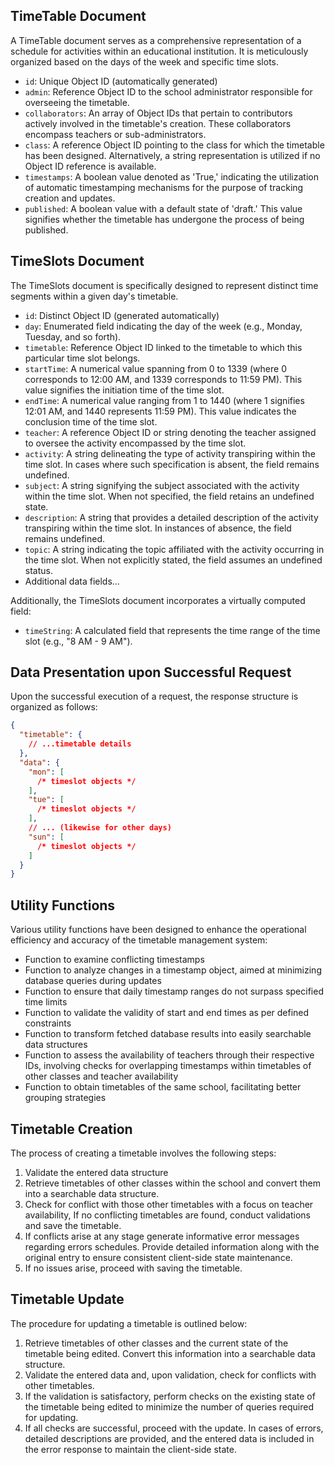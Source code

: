 ## TimeTable Document

A TimeTable document serves as a comprehensive representation of a schedule for activities within an educational institution. It is meticulously organized based on the days of the week and specific time slots.

- `id`: Unique Object ID (automatically generated)
- `admin`: Reference Object ID to the school administrator responsible for overseeing the timetable.
- `collaborators`: An array of Object IDs that pertain to contributors actively involved in the timetable's creation. These collaborators encompass teachers or sub-administrators.
- `class`: A reference Object ID pointing to the class for which the timetable has been designed. Alternatively, a string representation is utilized if no Object ID reference is available.
- `timestamps`: A boolean value denoted as 'True,' indicating the utilization of automatic timestamping mechanisms for the purpose of tracking creation and updates.
- `published`: A boolean value with a default state of 'draft.' This value signifies whether the timetable has undergone the process of being published.

## TimeSlots Document

The TimeSlots document is specifically designed to represent distinct time segments within a given day's timetable.

- `id`: Distinct Object ID (generated automatically)
- `day`: Enumerated field indicating the day of the week (e.g., Monday, Tuesday, and so forth).
- `timetable`: Reference Object ID linked to the timetable to which this particular time slot belongs.
- `startTime`: A numerical value spanning from 0 to 1339 (where 0 corresponds to 12:00 AM, and 1339 corresponds to 11:59 PM). This value signifies the initiation time of the time slot.
- `endTime`: A numerical value ranging from 1 to 1440 (where 1 signifies 12:01 AM, and 1440 represents 11:59 PM). This value indicates the conclusion time of the time slot.
- `teacher`: A reference Object ID or string denoting the teacher assigned to oversee the activity encompassed by the time slot.
- `activity`: A string delineating the type of activity transpiring within the time slot. In cases where such specification is absent, the field remains undefined.
- `subject`: A string signifying the subject associated with the activity within the time slot. When not specified, the field retains an undefined state.
- `description`: A string that provides a detailed description of the activity transpiring within the time slot. In instances of absence, the field remains undefined.
- `topic`: A string indicating the topic affiliated with the activity occurring in the time slot. When not explicitly stated, the field assumes an undefined status.
- Additional data fields...

Additionally, the TimeSlots document incorporates a virtually computed field:

- `timeString`: A calculated field that represents the time range of the time slot (e.g., "8 AM - 9 AM").

## Data Presentation upon Successful Request

Upon the successful execution of a request, the response structure is organized as follows:

```json
{
  "timetable": {
    // ...timetable details
  },
  "data": {
    "mon": [
      /* timeslot objects */
    ],
    "tue": [
      /* timeslot objects */
    ],
    // ... (likewise for other days)
    "sun": [
      /* timeslot objects */
    ]
  }
}
```

## Utility Functions

Various utility functions have been designed to enhance the operational efficiency and accuracy of the timetable management system:

- Function to examine conflicting timestamps
- Function to analyze changes in a timestamp object, aimed at minimizing database queries during updates
- Function to ensure that daily timestamp ranges do not surpass specified time limits
- Function to validate the validity of start and end times as per defined constraints
- Function to transform fetched database results into easily searchable data structures
- Function to assess the availability of teachers through their respective IDs, involving checks for overlapping timestamps within timetables of other classes and teacher availability
- Function to obtain timetables of the same school, facilitating better grouping strategies

## Timetable Creation

The process of creating a timetable involves the following steps:

1. Validate the entered data structure
2. Retrieve timetables of other classes within the school and convert them into a searchable data structure.
3. Check for conflict with those other timetables with a focus on teacher availability, If no conflicting timetables are found, conduct validations and save the timetable.
4. If conflicts arise at any stage generate informative error messages regarding errors schedules. Provide detailed information along with the original entry to ensure consistent client-side state maintenance.
5. If no issues arise, proceed with saving the timetable.

## Timetable Update

The procedure for updating a timetable is outlined below:

1. Retrieve timetables of other classes and the current state of the timetable being edited. Convert this information into a searchable data structure.
2. Validate the entered data and, upon validation, check for conflicts with other timetables.
3. If the validation is satisfactory, perform checks on the existing state of the timetable being edited to minimize the number of queries required for updating.
4. If all checks are successful, proceed with the update. In cases of errors, detailed descriptions are provided, and the entered data is included in the error response to maintain the client-side state.
